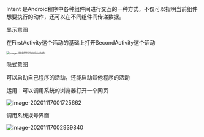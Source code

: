 Intent 是Android程序中各种组件间进行交互的一种方式，不仅可以指明当前组件想要执行的动作，还可以在不同组件间传递数据。

显示意图

在FirstActivity这个活动的基础上打开SecondActivity这个活动

<img src="https://qiyewuan-1302629736.cos.ap-nanjing.myqcloud.com/img/image-20201117000744883.png" alt="image-20201117000744883" style="zoom:50%;" />



隐式意图

可以启动自己程序的活动，还能启动其他程序的活动

运用：可以调用系统的浏览器打开一个网页

![image-20201117001725662](https://qiyewuan-1302629736.cos.ap-nanjing.myqcloud.com/img/image-20201117001725662.png)

调用系统拨号界面

![image-20201117002939840](https://qiyewuan-1302629736.cos.ap-nanjing.myqcloud.com/img/image-20201117002939840.png)